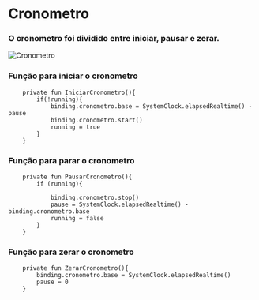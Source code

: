 # Cronometro
### O cronometro foi dividido entre iniciar, pausar e zerar.
![Cronometro](https://user-images.githubusercontent.com/70184804/151734041-a4cad241-80de-4337-846e-5946f1a3bcac.PNG)

### Função para iniciar o cronometro
```
    private fun IniciarCronometro(){
        if(!running){
            binding.cronometro.base = SystemClock.elapsedRealtime() - pause
            binding.cronometro.start()
            running = true
        }
    }
```

### Função para parar o cronometro
```
    private fun PausarCronometro(){
        if (running){

            binding.cronometro.stop()
            pause = SystemClock.elapsedRealtime() - binding.cronometro.base
            running = false
        }
    }
```
### Função para zerar o cronometro
```
    private fun ZerarCronometro(){
        binding.cronometro.base = SystemClock.elapsedRealtime()
        pause = 0
    }
```

